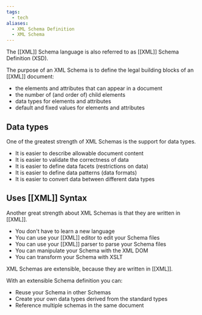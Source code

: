 ```yaml
---
tags:
  - tech
aliases:
  - XML Schema Definition
  - XML Schema
---
```

The [[XML]] Schema language is also referred to as [[XML]] Schema Definition (XSD).

The purpose of an XML Schema is to define the legal building blocks of an [[XML]] document:
- the elements and attributes that can appear in a document
- the number of (and order of) child elements
- data types for elements and attributes
- default and fixed values for elements and attributes

## Data types

One of the greatest strength of XML Schemas is the support for data types.
- It is easier to describe allowable document content
- It is easier to validate the correctness of data
- It is easier to define data facets (restrictions on data)
- It is easier to define data patterns (data formats)
- It is easier to convert data between different data types

## Uses [[XML]] Syntax

Another great strength about XML Schemas is that they are written in [[XML]].
- You don't have to learn a new language
- You can use your [[XML]] editor to edit your Schema files
- You can use your [[XML]] parser to parse your Schema files
- You can manipulate your Schema with the XML DOM
- You can transform your Schema with XSLT

XML Schemas are extensible, because they are written in [[XML]].

With an extensible Schema definition you can:
- Reuse your Schema in other Schemas
- Create your own data types derived from the standard types
- Reference multiple schemas in the same document
